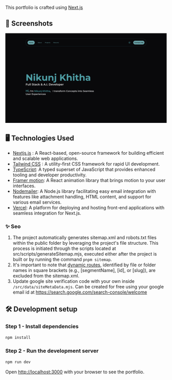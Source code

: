 This portfolio is crafted using [Next.js](https://nextjs.org/)

## 📸 Screenshots

![Homepage Screenshot](public/static/homepage.png)

## 🖥️ Technologies Used

- [Nextjs.js](https://nextjs.org/) : A React-based, open-source framework for building efficient and scalable web applications.
- [Tailwind CSS](https://tailwindcss.com) : A utility-first CSS framework for rapid UI development.
- [TypeScript](https://www.typescriptlang.org): A typed superset of JavaScript that provides enhanced tooling and developer productivity.
- [Framer motion](https://www.framer.com/motion/): A React animation library that brings motion to your user interfaces.
- [Nodemailer](https://nodemailer.com/): A Node.js library facilitating easy email integration with features like attachment handling, HTML content, and support for various email services.
- [Vercel](https://vercel.com/): A platform for deploying and hosting front-end applications with seamless integration for Next.js.

### ✨ Seo

1. The project automatically generates sitemap.xml and robots.txt files within the public folder by leveraging the project's file structure. This process is initiated through the scripts located at src/scripts/generateSitemap.mjs, executed either after the project is built or by running the command `pnpm sitemap`.
2. It's important to note that [dynamic routes](https://nextjs.org/docs/pages/building-your-application/routing/dynamic-routes), identified by file or folder names in square brackets (e.g., [segmentName], [id], or [slug]), are excluded from the sitemap.xml.
3. Update google site verification code with your own inside `/src/data/siteMetaData.mjs`. Can be created for free using your google email id at <https://search.google.com/search-console/welcome>

## 🛠️ Development setup

### Step 1 - Install dependencies

```bash
npm install
```

### Step 2 - Run the development server

```bash
npm run dev
```

Open [http://localhost:3000](http://localhost:3000) with your browser to see the portfolio.
